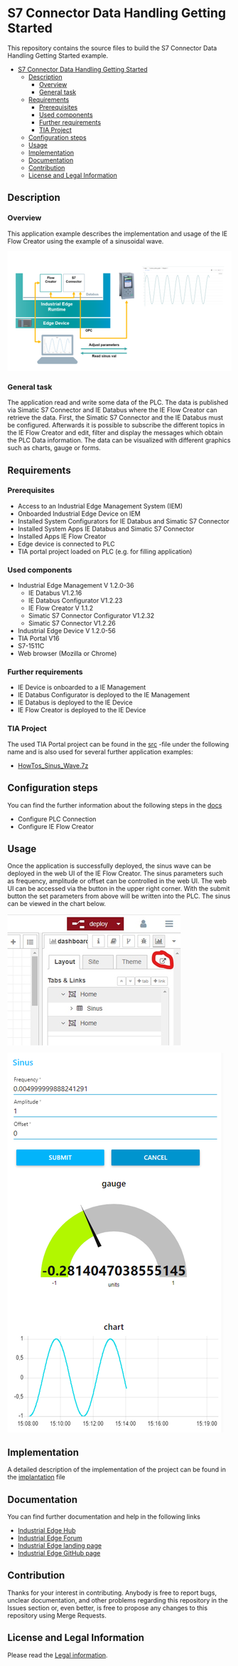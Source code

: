 # S7 Connector Data Handling Getting Started

This repository contains the source files to build the S7 Connector Data Handling Getting Started example.

- [S7 Connector Data Handling Getting Started](#s7-connector-data-handling-getting-started)
  - [Description](#description)
    - [Overview](#overview)
    - [General task](#general-task)
  - [Requirements](#requirements)
    - [Prerequisites](#prerequisites)
    - [Used components](#used-components)
    - [Further requirements](#further-requirements)
    - [TIA Project](#tia-project)
  - [Configuration steps](#configuration-steps)
  - [Usage](#usage)
  - [Implementation](#implementation)
  - [Documentation](#documentation)
  - [Contribution](#contribution)
  - [License and Legal Information](#license-and-legal-information)

## Description

### Overview

This application example describes the implementation and usage of the IE Flow Creator using the example of a sinusoidal wave. 

![Use Case](docs/graphics/DataFlow.PNG)

### General task

The application read and write some data of the PLC. The data is published via Simatic S7 Connector and IE Databus where the IE Flow Creator can retrieve the data. First, the Simatic S7 Connector and the IE Databus must be configured. Afterwards it is possible to subscribe the different topics in the IE Flow Creator and edit, filter and display the messages which obtain the PLC Data information. The data can be visualized with different graphics such as charts, gauge or forms.

## Requirements

###  Prerequisites

- Access to an Industrial Edge Management System (IEM)
- Onboarded Industrial Edge Device on IEM
- Installed System Configurators for IE Databus and Simatic S7 Connector
- Installed System Apps IE Databus and Simatic S7 Connector
- Installed Apps IE Flow Creator
- Edge device is connected to PLC
- TIA portal project loaded on PLC (e.g. for filling application)

### Used components

- Industrial Edge Management V 1.2.0-36
  - IE Databus V1.2.16
  - IE Databus Configurator V1.2.23
  - IE Flow Creator V 1.1.2
  - Simatic S7 Connector Configurator V1.2.32
  - Simatic S7 Connector V1.2.26
- Industrial Edge Device V 1.2.0-56
- TIA Portal V16
- S7-1511C
- Web browser (Mozilla or Chrome)

### Further requirements

- IE Device is onboarded to a IE Management
- IE Databus Configurator is deployed to the IE Management
- IE Databus is deployed to the IE Device
- IE Flow Creator is deployed to the IE Device

### TIA Project

The used TIA Portal project can be found in the [src](src) -file under the following name and is also used for several further application examples:

- [HowTos_Sinus_Wave.7z](src/HowTos_Sinus_Wave.7z)

## Configuration steps

You can find the further information about the following steps in the [docs](docs/Installation.md)
- Configure PLC Connection
- Configure IE Flow Creator

## Usage

Once the application is successfully deployed, the sinus wave can be deployed in the web UI of the IE Flow Creator. The sinus parameters such as frequency, amplitude or offset can be controlled in the web UI. The web UI can be accessed via the button in the upper right corner. With the submit button the set parameters from above will be written into the PLC. The sinus can be viewed in the chart below.

![InkedDashboardsettings_LI.jpg](docs/graphics/InkedDashboardsettings_LI.jpg)

![Dashboard.PNG](docs/graphics/Dashboard.PNG)

## Implementation
A detailed description of the implementation of the project can be found in the [implantation](docs/Implementation.md) file

## Documentation
  
You can find further documentation and help in the following links

- [Industrial Edge Hub](https://iehub.eu1.edge.siemens.cloud/#/documentation)
- [Industrial Edge Forum](https://www.siemens.com/industrial-edge-forum)
- [Industrial Edge landing page](https://new.siemens.com/global/en/products/automation/topic-areas/industrial-edge/simatic-edge.html)
- [Industrial Edge GitHub page](https://github.com/industrial-edge)
  
## Contribution

Thanks for your interest in contributing. Anybody is free to report bugs, unclear documentation, and other problems regarding this repository in the Issues section or, even better, is free to propose any changes to this repository using Merge Requests.

## License and Legal Information

Please read the [Legal information](LICENSE.md).

